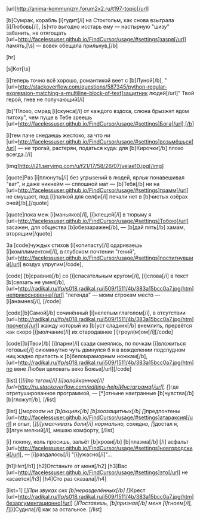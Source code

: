 
[url]http://anima-kommunizm.forum2x2.ru/t197-topic[/url]

[b]Сумрак, корабль [i]гудит[/i] на Стокгольм,
как снова взыграла [i]Любовь[/i],
[s]что выгодно исстарь ему —
настырную "шизу" забанить,
не отягощать [url=http://facelessuser.github.io/FindCursor/usage/#settings]зазря[/url] память,[\s] —
вовек обещала прильнув,[/b]

[hr]

[s]Кот[\s]

[i]теперь точно всё хорошо,
романтикой веет с [b]Луной[/b],
"[url=http://stackoverflow.com/questions/587345/python-regular-expression-matching-a-multiline-block-of-text]защитник людей[/url]" Твой герой,
гнев не получающий[/i]

[b]"Плохо,
смрад [i]скунса[/i] от каждого вздоха,
слюна брызжет ядом питоху",
чем пуще в Тебе зреешь [url=http://facelessuser.github.io/FindCursor/usage/#settings]Бога[/url],[/b]

[i]тем паче снедаешь жестоко,
за что ни [url=http://facelessuser.github.io/FindCursor/usage/#settings]возьмёшься[/url] — не трогай,
растерян, податься куда:
для [b]Кирочки[/b] плохо всегда.[/i]

[img]http://i21.servimg.com/u/f21/17/58/26/07/yeiae10.jpg[/img]

[quote]Раз [i]плюнуть[/i] без угрызений в людей, ярлык понавешивал "ват", и даже никнейм — сплошной мат — [b]Тебя[/b] ни на [url=http://facelessuser.github.io/FindCursor/usage/#settings]грамм[/url] не смущает, под [i]палкой для селфи[/i] печали нет в [b]чистых озёрах очей[/b],[/quote]

[quote]пока меж [i]маньяков[/i], [i]клещей[/i]
в тюрьму я [url=http://facelessuser.github.io/FindCursor/usage/#settings]Тобою[/url] засажен,
для общества [b]обеззаражен[/b], —
[b]дай пять[/b] хамам, вторящим[/quote]

За [code]чуждых стихов [i]копипаcту[/i] одариваешь [i]комплиментом[/i], в глубоком почтении "гений", [url=http://facelessuser.github.io/FindCursor/usage/#settings]постигнувший[/url] воздух упругим[/code],

[code]
[b]сравнив[/b] со [i]спасательным кругом[/i],
[i]слова[/i] в текст [b]связать не умея[/b],
[url=http://radikal.ru/lfp/s018.radikal.ru/i509/1511/4b/383a15bcc0a7.jpg/htm]неприкосновенна[/url] "легенда" —
моим строкам место — [i]анамнез[/i],
[/code]

[code][b]Самой[/b] сочинённый [i]нелепым глаголом[/i],
в отсутствии [url=http://radikal.ru/lfp/s018.radikal.ru/i509/1511/4b/383a15bcc0a7.jpg/htm]прочего[/url] жажду который
из [b]уст сладких[/b] внемлить, прервётся как скоро
[i]молчание[/i] их стародавнее [i]гроул(м)ом[/i][/code]

[code][b]Твои[/b] [i]парни[/i] сзади смеялись, по почкам
[i]вложиться готовые[/i] сиюминутно
чуть двинулся б я в вожделении подспудном
ниц жадно припасть к [b]беломраморным ножкам[/b],
[url=http://radikal.ru/lfp/s018.radikal.ru/i509/1511/4b/383a15bcc0a7.jpg/htm]по вене Любви целовать веко Божье[/url][/code]

[list]
[*][i]по тегам[/i] [i]залайканное[/i] [url=http://ru.stackoverflow.com/editing-help]Инстаграма[/url],
[*]где отретушированное программой, —
[*]отныне наигранные [b]чувства[/b] [b]гложут[/b],
[/list]

[list]
[*]морозам на [b]акциях[/b] [b]зоозащитных[/b]
[*]предпочтены [url=http://facelessuser.github.io/FindCursor/usage/#settings]атараксия[/url] и опыт,
[*][i]умалчивать боли[/i] нормально, солидно,
[*]достал я, [i]лгун мелкий[/i], мешаю комфорту,
[/list]

[i] покину, коль просишь, зальёт [b]крови[/b] [b]плазма[/b]
[/i] асфальт [url=http://facelessuser.github.io/FindCursor/usage/#settings]новгородский[/url], — [i]раздалось[/i] "[i]ужасно[/i]"...

[h1]Нет[/h1]
[h2]Отстаньте от меня[/h2]
[h3]Вас [url=http://facelessuser.github.io/FindCursor/usage/#settings]это[/url] не касается[/h3]
[h4]Сто раз сказала[/h4]

[list=1]
[*]При звуках сих [b]неразделённых[/b]
[*]Крест [url=http://radikal.ru/lfp/s018.radikal.ru/i509/1511/4b/383a15bcc0a7.jpg/htm]безаргументационно[/url]
[*]Поставишь, [b]признав[/b] меня [i]гноем[/i],
[*][i]Судила[/i] как за остальное.
[/list]
